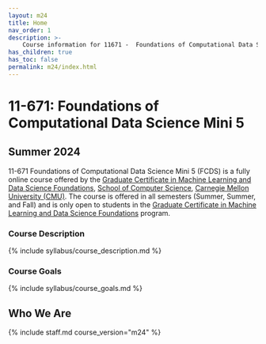 ```yaml
---
layout: m24
title: Home
nav_order: 1
description: >-
    Course information for 11671 -  Foundations of Computational Data Science Mini 5.
has_children: true
has_toc: false
permalink: m24/index.html
---
```


# 11-671: Foundations of Computational Data Science Mini 5

## Summer 2024

11-671 Foundations of Computational Data Science Mini 5 (FCDS) is a fully online course offered by the [Graduate Certificate in Machine Learning and Data Science Foundations](https://www.cmu.edu/online/cds/), [School of Computer Science](https://www.scs.cmu.edu), [Carnegie Mellon University (CMU)](https://www.cmu.edu). The course is offered in all semesters (Summer, Summer, and Fall) and is only open to students in the [Graduate Certificate in Machine Learning and Data Science Foundations](https://www.cmu.edu/online/cds/) program.

### Course Description

{% include syllabus/course_description.md %}

### Course Goals

{% include syllabus/course_goals.md %}

## Who We Are

{% include staff.md course_version="m24" %}